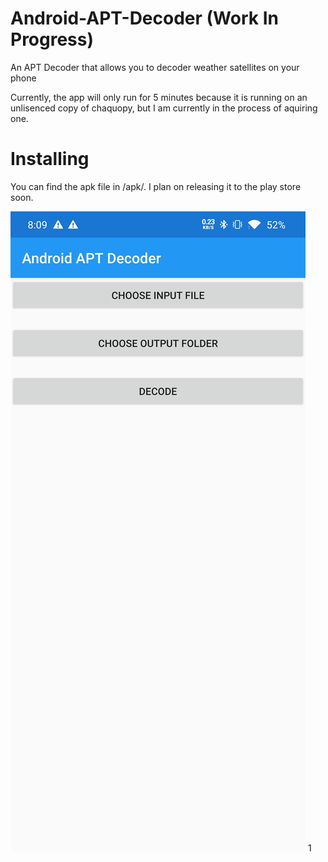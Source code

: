 # Android-APT-Decoder (Work In Progress)
An APT Decoder that allows you to decoder weather satellites on your phone

Currently, the app will only run for 5 minutes because it is running on an unlisenced copy of chaquopy, but I am currently in the process of aquiring one.

# Installing
You can find the apk file in /apk/. I plan on releasing it to the play store soon.

![](https://github.com/Blobtoe/Android-APT-Decoder/blob/master/Screenshot_1.jpg)
1[](https://github.com/Blobtoe/Android-APT-Decoder/blob/master/Screenshot_2.jpg)
